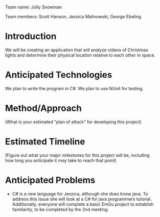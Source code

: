 Team name: Jolly Snowman

Team members: Scott Hanson, Jessica Malinowski, George Ebeling

# Introduction

<!---(In 2-4 paragraphs, describe your project concept)-->
We will be creating an application that will analyze videos of Christmas lights and determine their physical location relative to each other in space.

# Anticipated Technologies

<!---(What technologies are needed to build this project)-->
We plan to write the program in C#. We plan to use NUnit for testing.

# Method/Approach

(What is your estimated "plan of attack" for developing this project)

# Estimated Timeline

(Figure out what your major milestones for this project will be, including how long you anticipate it *may* take to reach that point)

# Anticipated Problems

- C# is a new language for Jessica, although she does know java. To address this issue she will look at a C# for java programmers tutorial. 
Additionally, everyone will complete a basic EmGu project to establish familiarity, to be completed by the 2nd meeting. 

